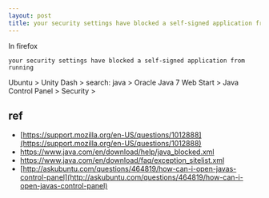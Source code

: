 ```yaml
---
layout: post
title: your security settings have blocked a self-signed application from running
---
```


In firefox 

```
your security settings have blocked a self-signed application from running
```

Ubuntu > Unity Dash > search: java > Oracle Java 7 Web Start > Java Control Panel > Security > 

## ref

- [https://support.mozilla.org/en-US/questions/1012888](https://support.mozilla.org/en-US/questions/1012888)
- https://www.java.com/en/download/help/java_blocked.xml
- https://www.java.com/en/download/faq/exception_sitelist.xml
- [http://askubuntu.com/questions/464819/how-can-i-open-javas-control-panel](http://askubuntu.com/questions/464819/how-can-i-open-javas-control-panel)